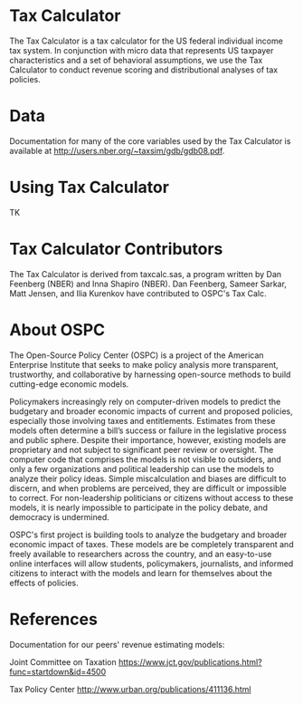 Tax Calculator
=======
The Tax Calculator is a tax calculator for the US federal individual income tax system. In conjunction with micro data that represents US taxpayer characteristics and a set of behavioral assumptions, we use the Tax Calculator to conduct revenue scoring and distributional analyses of tax policies. 

Data
========
Documentation for many of the core variables used by the Tax Calculator is available at http://users.nber.org/~taxsim/gdb/gdb08.pdf. 

Using Tax Calculator
========
TK 

Tax Calculator Contributors
=======
The Tax Calculator is derived from taxcalc.sas, a program written by Dan Feenberg (NBER) and Inna Shapiro (NBER). Dan Feenberg, Sameer Sarkar, Matt Jensen, and Ilia Kurenkov have contributed to OSPC's Tax Calc. 


About OSPC
=======
The Open-Source Policy Center (OSPC) is a project of the American Enterprise Institute that seeks to make policy analysis more transparent, trustworthy, and collaborative by harnessing open-source methods to build cutting-edge economic models. 

Policymakers increasingly rely on computer-driven models to predict the budgetary and broader economic impacts of current and proposed policies, especially those involving taxes and entitlements. Estimates from these models often determine a bill’s success or failure in the legislative process and public sphere. Despite their importance, however, existing models are proprietary and not subject to significant peer review or oversight. The computer code that comprises the models is not visible to outsiders, and only a few organizations and political leadership can use the models to analyze their policy ideas. Simple miscalculation and biases are difficult to discern, and when problems are perceived, they are difficult or impossible to correct. For non-leadership politicians or citizens without access to these models, it is nearly impossible to participate in the policy debate, and democracy is undermined.

OSPC's first project is building tools to analyze the budgetary and broader economic impact of taxes. These models are be completely transparent and freely available to researchers across the country, and an easy-to-use online interfaces will allow students, policymakers, journalists, and informed citizens to interact with the models and learn for themselves about the effects of policies. 


References
=======
Documentation for our peers' revenue estimating models:

Joint Committee on Taxation https://www.jct.gov/publications.html?func=startdown&id=4500

Tax Policy Center http://www.urban.org/publications/411136.html 
